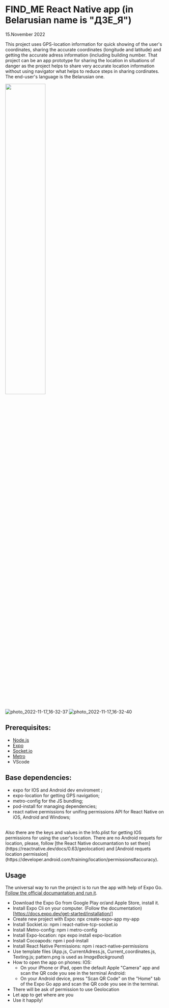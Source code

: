 # FIND_ME React Native app (in Belarusian name is "ДЗЕ_Я") 

15.November 2022

This project uses GPS-location information for quick showing of the user's coordinates, sharing the accurate coordinates (longitude and latitude) and getting the accurate adress information (including building number. That project can be an app prototype for sharing the location in situations of danger as the project helps to share very accurate location information without using navigator what helps to reduce steps in sharing cordinates. The end-user's language is the Belarusian one.

<img src="https://user-images.githubusercontent.com/106593583/202513495-896e4f75-56cc-4fc0-a576-c0501f18e2d3.jpg" width=50%>

![photo_2022-11-17_16-32-37](https://user-images.githubusercontent.com/106593583/202514162-152ebf15-fc87-4781-8ba3-1ae19400d91f.jpg)
![photo_2022-11-17_16-32-40](https://user-images.githubusercontent.com/106593583/202514179-29ef368c-f7bd-4f6e-8803-d48556b41c87.jpg)


## Prerequisites:

- [Node.js](https://nodejs.org/en/)
- [Expo](https://expo.dev/)
- [Socket.io](https://www.npmjs.com/package/react-native-tcp-socket)
- [Metro](https://www.npmjs.com/package/metro-config)
- VScode

## Base dependencies:

 - expo for IOS and Android dev enviroment ;
 - expo-location for getting GPS navigation;
 - metro-config for the JS bundling;
 - pod-install for managing dependencies;
 - react native permissions for unifing permissions API for React Native on iOS, Android and Windows;
  <br>
Also there are the keys and values in the Info.plist for getting IOS permissions for using the user's location. There are no Android requets for location, please, follow [the React Native documantation to set them](https://reactnative.dev/docs/0.63/geolocation) and [Android requets location permission](https://developer.android.com/training/location/permissions#accuracy).

## Usage
The universal way to run the project is to run the app with help of Expo Go. [Follow the official documantation and run it](https://docs.expo.dev/workflow/expo-go/).

- Download the Expo Go from Google Play or/and Apple Store, install it.
- Install Expo Cli on your computer. (Follow the documentation)[https://docs.expo.dev/get-started/installation/]
- Create new project with Expo:
     npx create-expo-app my-app
 - Install Sockiet.io:
     npm i react-native-tcp-socket.io
 - Install Metro-config:
      npm i metro-config
 - Install Expo-location:
     npx expo install expo-location
 - Install Cocoapods:
     npm i pod-install   
 - Install React Native Permissions:
     npm i react-native-permissions
 - Use template files (App.js, CurrentAdress.js, Current_coordinates.js, Texting.js; pattern.png is used as *ImageBackground*)
- How to open the app on phones:
   IOS:
     - On your iPhone or iPad, open the default Apple "Camera" app and scan the QR code you see in the terminal
   Android:
     - On your Android device, press "Scan QR Code" on the "Home" tab of the Expo Go app and scan the QR code you see in the terminal.
- There will be ask of permission to use Geolocation
- Let app to get where are you
- Use it happily!




